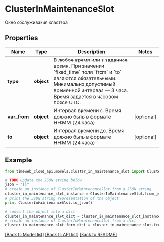 # ClusterInMaintenanceSlot

Окно обслуживания кластера

## Properties
Name | Type | Description | Notes
------------ | ------------- | ------------- | -------------
**type** | **object** | В любое время или в заданное время. При значении &#x60;fixed_time&#x60; поля &#x60;from&#x60; и &#x60;to&#x60; являются обязательными. Минимально допустимый временной интервал — 3 часа. Время задается в часовом поясе UTC. | 
**var_from** | **object** | Интервал времени с. Время должно быть в формате HH:MM (24 часа) | [optional] 
**to** | **object** | Интервал времени до. Время должно быть в формате HH:MM (24 часа) | [optional] 

## Example

```python
from timeweb_cloud_api.models.cluster_in_maintenance_slot import ClusterInMaintenanceSlot

# TODO update the JSON string below
json = "{}"
# create an instance of ClusterInMaintenanceSlot from a JSON string
cluster_in_maintenance_slot_instance = ClusterInMaintenanceSlot.from_json(json)
# print the JSON string representation of the object
print ClusterInMaintenanceSlot.to_json()

# convert the object into a dict
cluster_in_maintenance_slot_dict = cluster_in_maintenance_slot_instance.to_dict()
# create an instance of ClusterInMaintenanceSlot from a dict
cluster_in_maintenance_slot_form_dict = cluster_in_maintenance_slot.from_dict(cluster_in_maintenance_slot_dict)
```
[[Back to Model list]](../README.md#documentation-for-models) [[Back to API list]](../README.md#documentation-for-api-endpoints) [[Back to README]](../README.md)


